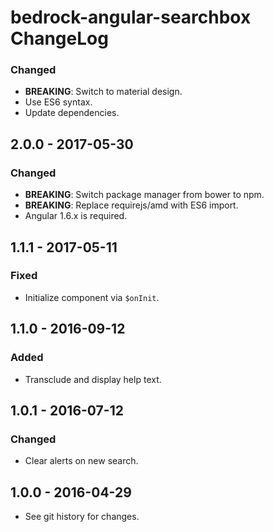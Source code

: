 # bedrock-angular-searchbox ChangeLog

### Changed
- **BREAKING**: Switch to material design.
- Use ES6 syntax.
- Update dependencies.

## 2.0.0 - 2017-05-30

### Changed
- **BREAKING**: Switch package manager from bower to npm.
- **BREAKING**: Replace requirejs/amd with ES6 import.
- Angular 1.6.x is required.

## 1.1.1 - 2017-05-11

### Fixed
- Initialize component via `$onInit`.

## 1.1.0 - 2016-09-12

### Added
- Transclude and display help text.

## 1.0.1 - 2016-07-12

### Changed
- Clear alerts on new search.

## 1.0.0 - 2016-04-29

- See git history for changes.
